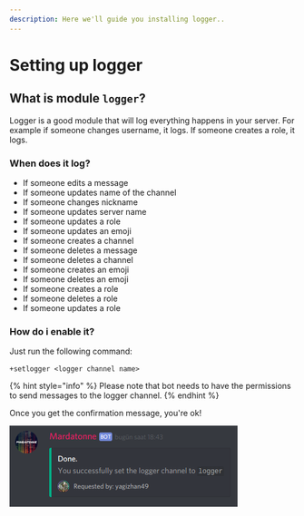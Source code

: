 ```yaml
---
description: Here we'll guide you installing logger..
---
```


# Setting up logger

## What is module **`logger`**?

Logger is a good module that will log everything happens in your server. For example if someone changes username, it logs. If someone creates a role, it logs.

### When does it log?

* If someone edits a message
* If someone updates name of the channel
* If someone changes nickname
* If someone updates server name
* If someone updates a role
* If someone updates an emoji
* If someone creates a channel
* If someone deletes a message
* If someone deletes a channel
* If someone creates an emoji
* If someone deletes an emoji
* If someone creates a role
* If someone deletes a role
* If someone updates a role

### How do i enable it?

Just run the following command:

```text
+setlogger <logger channel name>
```

{% hint style="info" %}
 Please note that bot needs to have the permissions to send messages to the logger channel.
{% endhint %}

Once you get the confirmation message, you're ok!

![Confirmation message](.gitbook/assets/screenshot_20181103_184434.png)



